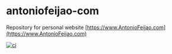 # antoniofeijao-com

Repository for personal website [https://www.AntonioFeijao.com](https://www.AntonioFeijao.com)

[![ci](https://github.com/AntonioFeijaoUK/www-antoniofeijao-com/actions/workflows/cy.yml/badge.svg?branch=www-mkdocs-material-v01)](https://github.com/AntonioFeijaoUK/www-antoniofeijao-com/actions/workflows/cy.yml)
